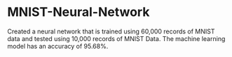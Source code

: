 # MNIST-Neural-Network
Created a neural network that is trained using 60,000 records of MNIST data and tested using 10,000 records of MNIST Data. The machine learning model has an accuracy of 95.68%.
